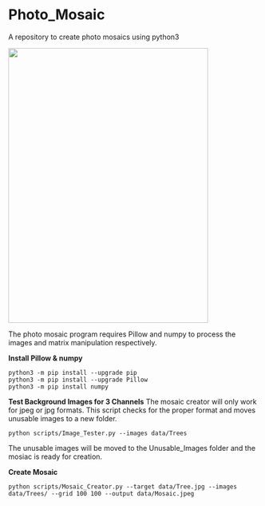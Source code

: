 # Photo_Mosaic
A repository to create photo mosaics using python3

<img src="https://github.com/Datadolittle/Photo_Mosaic/blob/master/data/mosaic.jpeg" height="550" width="400">


The photo mosaic program requires Pillow and numpy to process the images and matrix manipulation respectively. 

**Install Pillow & numpy**

```
python3 -m pip install --upgrade pip
python3 -m pip install --upgrade Pillow
python3 -m pip install numpy
```


**Test Background Images for 3 Channels**
The mosaic creator will only work for jpeg or jpg formats. This script checks for the proper format and moves unusable images to a new folder. 

```
python scripts/Image_Tester.py --images data/Trees 
```

The unusable images will be moved to the Unusable_Images folder and the mosiac is ready for creation. 

**Create Mosaic**

```
python scripts/Mosaic_Creator.py --target data/Tree.jpg --images data/Trees/ --grid 100 100 --output data/Mosaic.jpeg
```

